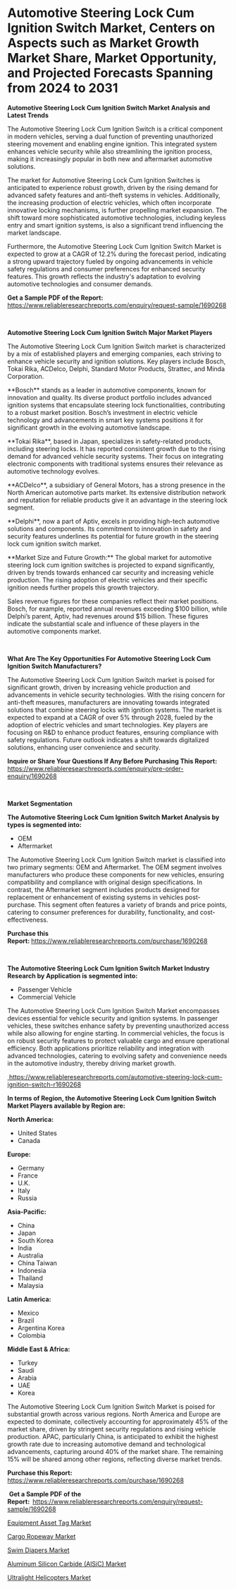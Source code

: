 <p><h1>Automotive Steering Lock Cum Ignition Switch Market, Centers on Aspects such as Market Growth Market Share, Market Opportunity, and Projected Forecasts Spanning from 2024 to 2031</h1></p><p><strong>Automotive Steering Lock Cum Ignition Switch Market Analysis and Latest Trends</strong></p>
<p><p>The Automotive Steering Lock Cum Ignition Switch is a critical component in modern vehicles, serving a dual function of preventing unauthorized steering movement and enabling engine ignition. This integrated system enhances vehicle security while also streamlining the ignition process, making it increasingly popular in both new and aftermarket automotive solutions. </p><p>The market for Automotive Steering Lock Cum Ignition Switches is anticipated to experience robust growth, driven by the rising demand for advanced safety features and anti-theft systems in vehicles. Additionally, the increasing production of electric vehicles, which often incorporate innovative locking mechanisms, is further propelling market expansion. The shift toward more sophisticated automotive technologies, including keyless entry and smart ignition systems, is also a significant trend influencing the market landscape. </p><p>Furthermore, the Automotive Steering Lock Cum Ignition Switch Market is expected to grow at a CAGR of 12.2% during the forecast period, indicating a strong upward trajectory fueled by ongoing advancements in vehicle safety regulations and consumer preferences for enhanced security features. This growth reflects the industry's adaptation to evolving automotive technologies and consumer demands.</p></p>
<p><strong>Get a Sample PDF of the Report:&nbsp;</strong> <a href="https://www.reliableresearchreports.com/enquiry/request-sample/1690268?utm_campaign=1605&utm_medium=2&utm_source=Github&utm_content=ia&utm_term=17102024&utm_id=automotive-steering-lock-cum-ignition-switch">https://www.reliableresearchreports.com/enquiry/request-sample/1690268</a></p>
<p>&nbsp;</p>
<p><strong>Automotive Steering Lock Cum Ignition Switch Major Market Players</strong></p>
<p><p>The Automotive Steering Lock Cum Ignition Switch market is characterized by a mix of established players and emerging companies, each striving to enhance vehicle security and ignition solutions. Key players include Bosch, Tokai Rika, ACDelco, Delphi, Standard Motor Products, Strattec, and Minda Corporation.</p><p>**Bosch** stands as a leader in automotive components, known for innovation and quality. Its diverse product portfolio includes advanced ignition systems that encapsulate steering lock functionalities, contributing to a robust market position. Bosch’s investment in electric vehicle technology and advancements in smart key systems positions it for significant growth in the evolving automotive landscape.</p><p>**Tokai Rika**, based in Japan, specializes in safety-related products, including steering locks. It has reported consistent growth due to the rising demand for advanced vehicle security systems. Their focus on integrating electronic components with traditional systems ensures their relevance as automotive technology evolves.</p><p>**ACDelco**, a subsidiary of General Motors, has a strong presence in the North American automotive parts market. Its extensive distribution network and reputation for reliable products give it an advantage in the steering lock segment. </p><p>**Delphi**, now a part of Aptiv, excels in providing high-tech automotive solutions and components. Its commitment to innovation in safety and security features underlines its potential for future growth in the steering lock cum ignition switch market.</p><p>**Market Size and Future Growth:** The global market for automotive steering lock cum ignition switches is projected to expand significantly, driven by trends towards enhanced car security and increasing vehicle production. The rising adoption of electric vehicles and their specific ignition needs further propels this growth trajectory.</p><p>Sales revenue figures for these companies reflect their market positions. Bosch, for example, reported annual revenues exceeding $100 billion, while Delphi’s parent, Aptiv, had revenues around $15 billion. These figures indicate the substantial scale and influence of these players in the automotive components market.</p></p>
<p>&nbsp;</p>
<p><strong>What Are The Key Opportunities For Automotive Steering Lock Cum Ignition Switch Manufacturers?</strong></p>
<p><p>The Automotive Steering Lock Cum Ignition Switch market is poised for significant growth, driven by increasing vehicle production and advancements in vehicle security technologies. With the rising concern for anti-theft measures, manufacturers are innovating towards integrated solutions that combine steering locks with ignition systems. The market is expected to expand at a CAGR of over 5% through 2028, fueled by the adoption of electric vehicles and smart technologies. Key players are focusing on R&D to enhance product features, ensuring compliance with safety regulations. Future outlook indicates a shift towards digitalized solutions, enhancing user convenience and security.</p></p>
<p><strong>Inquire or Share Your Questions If Any Before Purchasing This Report:</strong> <a href="https://www.reliableresearchreports.com/enquiry/pre-order-enquiry/1690268?utm_campaign=1605&utm_medium=2&utm_source=Github&utm_content=ia&utm_term=17102024&utm_id=automotive-steering-lock-cum-ignition-switch">https://www.reliableresearchreports.com/enquiry/pre-order-enquiry/1690268</a></p>
<p>&nbsp;</p>
<p><strong>Market Segmentation</strong></p>
<p><strong>The Automotive Steering Lock Cum Ignition Switch Market Analysis by types is segmented into:</strong></p>
<p><ul><li>OEM</li><li>Aftermarket</li></ul></p>
<p><p>The Automotive Steering Lock Cum Ignition Switch market is classified into two primary segments: OEM and Aftermarket. The OEM segment involves manufacturers who produce these components for new vehicles, ensuring compatibility and compliance with original design specifications. In contrast, the Aftermarket segment includes products designed for replacement or enhancement of existing systems in vehicles post-purchase. This segment often features a variety of brands and price points, catering to consumer preferences for durability, functionality, and cost-effectiveness.</p></p>
<p><strong>Purchase this Report:&nbsp;</strong><a href="https://www.reliableresearchreports.com/purchase/1690268?utm_campaign=1605&utm_medium=2&utm_source=Github&utm_content=ia&utm_term=17102024&utm_id=automotive-steering-lock-cum-ignition-switch">https://www.reliableresearchreports.com/purchase/1690268</a></p>
<p>&nbsp;</p>
<p><strong>The Automotive Steering Lock Cum Ignition Switch Market Industry Research by Application is segmented into:</strong></p>
<p><ul><li>Passenger Vehicle</li><li>Commercial Vehicle</li></ul></p>
<p><p>The Automotive Steering Lock Cum Ignition Switch Market encompasses devices essential for vehicle security and ignition systems. In passenger vehicles, these switches enhance safety by preventing unauthorized access while also allowing for engine starting. In commercial vehicles, the focus is on robust security features to protect valuable cargo and ensure operational efficiency. Both applications prioritize reliability and integration with advanced technologies, catering to evolving safety and convenience needs in the automotive industry, thereby driving market growth.</p></p>
<p><a href="https://www.reliableresearchreports.com/automotive-steering-lock-cum-ignition-switch-r1690268?utm_campaign=1605&utm_medium=2&utm_source=Github&utm_content=ia&utm_term=17102024&utm_id=automotive-steering-lock-cum-ignition-switch">&nbsp;https://www.reliableresearchreports.com/automotive-steering-lock-cum-ignition-switch-r1690268</a></p>
<p><strong>In terms of Region, the Automotive Steering Lock Cum Ignition Switch Market Players available by Region are:</strong></p>
<p>
    <p> <strong> North America: </strong>
        <ul>
            <li>United States</li>
            <li>Canada</li>
        </ul>
        </p> 
    <p> <strong> Europe: </strong>
        <ul>
            <li>Germany</li>
            <li>France</li>
            <li>U.K.</li>
            <li>Italy</li>
            <li>Russia</li>
        </ul>
        </p> 
    <p> <strong> Asia-Pacific: </strong>
        <ul>
            <li>China</li>
            <li>Japan</li>
            <li>South Korea</li>
            <li>India</li>
            <li>Australia</li>
            <li>China Taiwan</li>
            <li>Indonesia</li>
            <li>Thailand</li>
            <li>Malaysia</li>
        </ul>
        </p> 
    <p> <strong> Latin America: </strong>
        <ul>
            <li>Mexico</li>
            <li>Brazil</li>
            <li>Argentina Korea</li>
            <li>Colombia</li>
        </ul>
        </p> 
    <p> <strong> Middle East & Africa: </strong>
        <ul>
            <li>Turkey</li>
            <li>Saudi</li>
            <li>Arabia</li>
            <li>UAE</li>
            <li>Korea</li>
        </ul>
    </p>
    </p>
<p><p>The Automotive Steering Lock Cum Ignition Switch Market is poised for substantial growth across various regions. North America and Europe are expected to dominate, collectively accounting for approximately 45% of the market share, driven by stringent security regulations and rising vehicle production. APAC, particularly China, is anticipated to exhibit the highest growth rate due to increasing automotive demand and technological advancements, capturing around 40% of the market share. The remaining 15% will be shared among other regions, reflecting diverse market trends.</p></p>
<p><strong>Purchase this Report: </strong><a href="https://www.reliableresearchreports.com/purchase/1690268?utm_campaign=1605&utm_medium=2&utm_source=Github&utm_content=ia&utm_term=17102024&utm_id=automotive-steering-lock-cum-ignition-switch">https://www.reliableresearchreports.com/purchase/1690268</a></p>
<p>&nbsp;<strong>Get a Sample PDF of the Report:&nbsp;&nbsp;</strong><a href="https://www.reliableresearchreports.com/enquiry/request-sample/1690268?utm_campaign=1605&utm_medium=2&utm_source=Github&utm_content=ia&utm_term=17102024&utm_id=automotive-steering-lock-cum-ignition-switch">https://www.reliableresearchreports.com/enquiry/request-sample/1690268</a></p>
<p><strong></strong></p>
<p><p><a href="https://www.linkedin.com/pulse/competitive-intelligence-equipment-asset-tag-market-key-y9vge?utm_campaign=1605&utm_medium=2&utm_source=Github&utm_content=ia&utm_term=17102024&utm_id=automotive-steering-lock-cum-ignition-switch">Equipment Asset Tag Market</a></p><p><a href="https://issuu.com/reportprime-2/docs/cargo-ropeway-market-size-2030.pptx_40b09769fbe8a1?utm_campaign=1605&utm_medium=2&utm_source=Github&utm_content=ia&utm_term=17102024&utm_id=automotive-steering-lock-cum-ignition-switch">Cargo Ropeway Market</a></p><p><a href="https://www.linkedin.com/pulse/global-swim-diapers-market-exploring-share-trends-future-growth-v3wee?utm_campaign=1605&utm_medium=2&utm_source=Github&utm_content=ia&utm_term=17102024&utm_id=automotive-steering-lock-cum-ignition-switch">Swim Diapers Market</a></p><p><a href="https://www.linkedin.com/pulse/global-aluminum-silicon-carbide-alsic-market-landscape-future-x6nfc?utm_campaign=1605&utm_medium=2&utm_source=Github&utm_content=ia&utm_term=17102024&utm_id=automotive-steering-lock-cum-ignition-switch">Aluminum Silicon Carbide (AlSiC) Market</a></p><p><a href="https://issuu.com/reportprime-2/docs/ultralight-helicopters-market-size-_2b2946f9c660c2?utm_campaign=1605&utm_medium=2&utm_source=Github&utm_content=ia&utm_term=17102024&utm_id=automotive-steering-lock-cum-ignition-switch">Ultralight Helicopters Market</a></p></p>